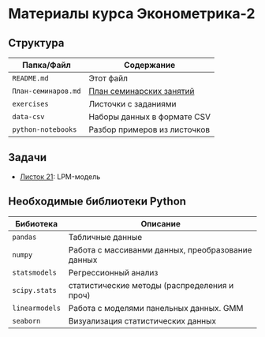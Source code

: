 # Материалы курса Эконометрика-2

## Структура

| Папка/Файл |Содержание|
|-|-|
|`README.md`|Этот файл|
|`План-семинаров.md`|[План семинарских занятий](https://github.com/artamonoff/econometrica/blob/main/econometrica2/План-семинаров.md)|
|`exercises`|Листочки с заданиями|
|`data-csv`| Наборы данных в формате CSV|
|`python-notebooks`|Разбор примеров из листочков|

## Задачи

- [Листок 21](https://nbviewer.org/github/artamonoff/econometrica/blob/da26ce104c6245ce17710e0a1aa486c30c4ef6e5/econometrica2/exercises/list21-LPM.html): LPM-модель

## Необходимые библиотеки Python

|Бибиотека|Описание|
|-|-|
|`pandas`|Табличные данные|
|`numpy`|Работа с массиванми данных, преобразование данных|
|`statsmodels`|Регрессионный анализ|
|`scipy.stats`|статистические методы (распределения и проч)|
|`linearmodels`|Работа с моделями панельных данных. GMM|
|`seaborn`|Визуализация статистических данных|
